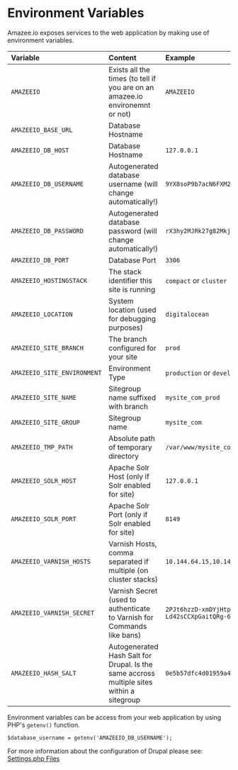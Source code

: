 # Environment Variables

Amazee.io exposes services to the web application by making use of environment variables.

| Variable | Content | Example |
| :--- | :--- | :--- |
| `AMAZEEIO` | Exists all the times (to tell if you are on an amazee.io environemnt or not) | `AMAZEEIO` |
| `AMAZEEIO_BASE_URL` | Database Hostname |  |
| `AMAZEEIO_DB_HOST` | Database Hostname | `127.0.0.1` |
| `AMAZEEIO_DB_USERNAME` | Autogenerated database username (will change automatically!)| `9YX8soP9b7acN6FXM2Ho` |
| `AMAZEEIO_DB_PASSWORD` | Autogenerated database password (will change automatically!)| `rX3hy2MJRk27g82MkjZq` |
| `AMAZEEIO_DB_PORT` | Database Port | `3306` |
| `AMAZEEIO_HOSTINGSTACK` | The stack identifier this site is running | `compact` or `cluster` |
| `AMAZEEIO_LOCATION` | System location \(used for debugging purposes\) | `digitalocean` |
| `AMAZEEIO_SITE_BRANCH` | The branch configured for your site | `prod` |
| `AMAZEEIO_SITE_ENVIRONMENT` | Environment Type | `production` or `development` |
| `AMAZEEIO_SITE_NAME` | Sitegroup name suffixed with branch | `mysite_com_prod` |
| `AMAZEEIO_SITE_GROUP` | Sitegroup name | `mysite_com` |
| `AMAZEEIO_TMP_PATH` | Absolute path of temporary directory | `/var/www/mysite_com_prod/tmp` |
| `AMAZEEIO_SOLR_HOST` | Apache Solr Host (only if Solr enabled for site) | `127.0.0.1` |
| `AMAZEEIO_SOLR_PORT` | Apache Solr Port (only if Solr enabled for site) | `8149` |
| `AMAZEEIO_VARNISH_HOSTS` | Varnish Hosts, comma separated if multiple (on cluster stacks) | `10.144.64.15,10.144.64.16` |
| `AMAZEEIO_VARNISH_SECRET` | Varnish Secret (used to authenticate to Varnish for Commands like bans) | `2PJt6hzzD-xmDYjHtpHaHe-Ld42sCCXpGaitQRg-6shG2q` |
| `AMAZEEIO_HASH_SALT` | Autogenerated Hash Salt for Drupal. Is the same accross multiple sites within a sitegroup | `0e5b57dfc4d01959a40c2fcb16b1d785` |



Environment variables can be access from your web application by using PHP's `getenv()` function.

```
$database_username = getenv('AMAZEEIO_DB_USERNAME');
```

For more information about the configuration of Drupal please see: [Settings.php Files](./settingsphpfiles.html)

